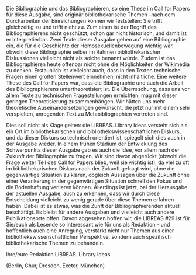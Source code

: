 Die Bibliographie und das Bibliographieren, so eine These im Call for
Papers für diese Ausgabe, sind originär bibliothekarische Themen –nach
dem Durcharbeiten der Einreichungen können wir feststellen: Sie trifft
gleichzeitig zu und trifft nicht zu. Zum einen ist der Begriff des
Bibliographierens nicht geschützt, schon gar nicht historisch, und damit
ist er interpretierbar. Zwei Texte dieser Ausgabe gehen auf eine
Bibliographie ein, die für die Geschichte der Homosexuellenbewegung
wichtig war, obwohl diese Bibliographie selber im Rahmen
bibliothekarischer Diskussionen vielleicht nicht als solche benannt
würde. Zudem ist das Bibliographieren heute offenbar nicht ohne die
Möglichkeiten der Wikimedia zu denken. Erstaunlich ist vielleicht auch,
dass in den Texten technische Fragen einen großen Stellenwert einnehmen,
nicht inhaltliche. Eine weitere These des Call for Papers war, dass die
Bibliographie und auch die Arbeit des Bibliographierens
untertheoretisiert ist. Die Überraschung, dass uns vor allem Texte zu
technischen Fragestellungen erreichten, mag mit dieser geringen
Theoretisierung zusammenhängen. Wir hätten uns mehr theoretische
Auseinandersetzungen gewünscht, die jetzt nur mit einem sehr
verspielten, anregenden Text zu Metabibliographien vertreten sind.

Dies soll nicht als Klage gelten: die LIBREAS. Library Ideas versteht
sich als ein Ort im bibliothekarischen und bibliothekswissenschaftlichen
Diskurs, und da dieser Diskurs so technisch orientiert ist, spiegelt
sich dies auch in der Ausgabe wieder. In einem frühen Stadium der
Entwicklung des Schwerpunkts dieser Ausgabe gab es auch die Idee, vor
allem nach der Zukunft der Bibliographie zu fragen. Wir sind davon
abgerückt (obwohl die Frage weiter Teil des Call for Papers blieb, weil
sie wichtig ist), da viel zu oft im bibliothekarischen Diskurs nach der
Zukunft gefragt wird, ohne die gegenwärtige Situation zu klären,
obgleich Aussagen über die Zukunft ohne einer Verankerung in der
gegenwärtigen Situation schnell den Fokus und die Bodenhaftung verlieren
können. Allerdings ist jetzt, bei der Herausgabe der aktuellen Ausgabe,
auch zu erkennen, dass wir durch diese Entscheidung vielleicht zu wenig
gerade über diese Themen erfahren haben. Dabei ist es etwas, was die
Zunft der Bibliographierenden aktuell beschäftigt. Es bleibt für andere
Ausgaben und vielleicht auch andere Publikationsorte offen. Davon
abgesehen hoffen wir, die LIBREAS \#29 ist für Sie/euch als Lesende so
interessant wie für uns als Redaktion – und hoffentlich auch eine
Anregung, verstärkt nicht nur Themen aus einer
bibliothekswissenschaftlichen Perspektive, sondern auch spezifisch
bibliothekarische Themen zu behandeln.

Ihre/eure Redaktion LIBREAS. Library Ideas

(Berlin, Chur, Dresden, Exeter, München)

